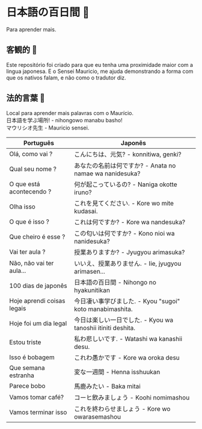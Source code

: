 # 日本語の百日間 :japanese_castle:

Para aprender mais.

## 客観的 :japanese_ogre:

Este repositório foi criado para que eu tenha uma proximidade maior com a lingua japonesa. E o Sensei Mauricio, me ajuda demonstrando a forma com que os nativos falam, e não como o tradutor diz.

## 法的言葉 :barber:

Local para aprender mais palavras com o Maurício.  
日本語を学ぶ場所! - nihongowo manabu basho!  
マウリシオ先生 - Mauricio sensei.

| Português | Japonês |
|-----------|---------|
| Olá, como vai ? | こんにちは、元気? - konnitiwa, genki? |
| Qual seu nome ? | あなたの名前は何ですか? - Anata no namae wa nanidesuka? |
| O que está acontecendo ? | 何が起こっているの? - Naniga okotte iruno? |
| Olha isso | これを見てください. - Kore wo mite kudasai. |
| O que é isso ? | これは何ですか? - Kore wa nandesuka? |
| Que cheiro é esse ? | この匂いは何ですか? - Kono nioi wa nanidesuka? |
| Vai ter aula ? | 授業ありますか? - Jyugyou arimasuka? |
| Não, não vai ter aula...| いいえ、授業ありません. - Iie, jyugyou arimasen... |
| 100 dias de japonês | 日本語の百日間 - Nihongo no hyakunitikan |
| Hoje aprendi coisas legais | 今日凄い事学びました. - Kyou "sugoi" koto manabimashita. |
| Hoje foi um dia legal | 今日は楽しい一日でした. - Kyou wa tanoshii itiniti deshita. |
| Estou triste | 私わ悲しいです. - Watashi wa kanashii desu. |
| Isso é bobagem | これわ愚かです - Kore wa oroka desu | 
| Que semana estranha | 変な一週間 - Henna isshuukan |
| Parece bobo | 馬鹿みたい - Baka mitai |
| Vamos tomar café? | コーヒ飲みましょう - Koohi nomimashou |
| Vamos terminar isso | これを終わらせましょう - Kore wo owarasemashou |
